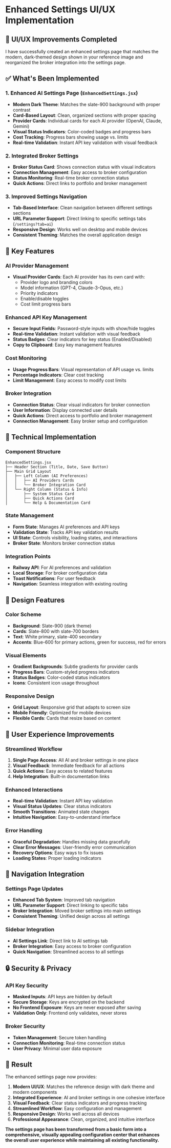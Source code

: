 # Enhanced Settings UI/UX Implementation

## 🎨 **UI/UX Improvements Completed**

I have successfully created an enhanced settings page that matches the modern, dark-themed design shown in your reference image and reorganized the broker integration into the settings page.

## ✅ **What's Been Implemented**

### 1. **Enhanced AI Settings Page** (`EnhancedSettings.jsx`)
- **Modern Dark Theme**: Matches the slate-900 background with proper contrast
- **Card-Based Layout**: Clean, organized sections with proper spacing
- **Provider Cards**: Individual cards for each AI provider (OpenAI, Claude, Gemini)
- **Visual Status Indicators**: Color-coded badges and progress bars
- **Cost Tracking**: Progress bars showing usage vs. limits
- **Real-time Validation**: Instant API key validation with visual feedback

### 2. **Integrated Broker Settings**
- **Broker Status Card**: Shows connection status with visual indicators
- **Connection Management**: Easy access to broker configuration
- **Status Monitoring**: Real-time broker connection status
- **Quick Actions**: Direct links to portfolio and broker management

### 3. **Improved Settings Navigation**
- **Tab-Based Interface**: Clean navigation between different settings sections
- **URL Parameter Support**: Direct linking to specific settings tabs (`/settings?tab=ai`)
- **Responsive Design**: Works well on desktop and mobile devices
- **Consistent Theming**: Matches the overall application design

## 🎯 **Key Features**

### **AI Provider Management**
- **Visual Provider Cards**: Each AI provider has its own card with:
  - Provider logo and branding colors
  - Model information (GPT-4, Claude-3-Opus, etc.)
  - Priority indicators
  - Enable/disable toggles
  - Cost limit progress bars

### **Enhanced API Key Management**
- **Secure Input Fields**: Password-style inputs with show/hide toggles
- **Real-time Validation**: Instant validation with visual feedback
- **Status Badges**: Clear indicators for key status (Enabled/Disabled)
- **Copy to Clipboard**: Easy key management features

### **Cost Monitoring**
- **Usage Progress Bars**: Visual representation of API usage vs. limits
- **Percentage Indicators**: Clear cost tracking
- **Limit Management**: Easy access to modify cost limits

### **Broker Integration**
- **Connection Status**: Clear visual indicators for broker connection
- **User Information**: Display connected user details
- **Quick Actions**: Direct access to portfolio and broker management
- **Connection Management**: Easy broker setup and configuration

## 🔧 **Technical Implementation**

### **Component Structure**
```
EnhancedSettings.jsx
├── Header Section (Title, Date, Save Button)
├── Main Grid Layout
│   ├── Left Column (AI Preferences)
│   │   ├── AI Providers Cards
│   │   └── Broker Integration Card
│   └── Right Column (Status & Info)
│       ├── System Status Card
│       ├── Quick Actions Card
│       └── Help & Documentation Card
```

### **State Management**
- **Form State**: Manages AI preferences and API keys
- **Validation State**: Tracks API key validation results
- **UI State**: Controls visibility, loading states, and interactions
- **Broker State**: Monitors broker connection status

### **Integration Points**
- **Railway API**: For AI preferences and validation
- **Local Storage**: For broker configuration data
- **Toast Notifications**: For user feedback
- **Navigation**: Seamless integration with existing routing

## 🎨 **Design Features**

### **Color Scheme**
- **Background**: Slate-900 (dark theme)
- **Cards**: Slate-800 with slate-700 borders
- **Text**: White primary, slate-400 secondary
- **Accents**: Blue-600 for primary actions, green for success, red for errors

### **Visual Elements**
- **Gradient Backgrounds**: Subtle gradients for provider cards
- **Progress Bars**: Custom-styled progress indicators
- **Status Badges**: Color-coded status indicators
- **Icons**: Consistent icon usage throughout

### **Responsive Design**
- **Grid Layout**: Responsive grid that adapts to screen size
- **Mobile Friendly**: Optimized for mobile devices
- **Flexible Cards**: Cards that resize based on content

## 🚀 **User Experience Improvements**

### **Streamlined Workflow**
1. **Single Page Access**: All AI and broker settings in one place
2. **Visual Feedback**: Immediate feedback for all actions
3. **Quick Actions**: Easy access to related features
4. **Help Integration**: Built-in documentation links

### **Enhanced Interactions**
- **Real-time Validation**: Instant API key validation
- **Visual Status Updates**: Clear status indicators
- **Smooth Transitions**: Animated state changes
- **Intuitive Navigation**: Easy-to-understand interface

### **Error Handling**
- **Graceful Degradation**: Handles missing data gracefully
- **Clear Error Messages**: User-friendly error communication
- **Recovery Options**: Easy ways to fix issues
- **Loading States**: Proper loading indicators

## 📱 **Navigation Integration**

### **Settings Page Updates**
- **Enhanced Tab System**: Improved tab navigation
- **URL Parameter Support**: Direct linking to specific tabs
- **Broker Integration**: Moved broker settings into main settings
- **Consistent Theming**: Unified design across all settings

### **Sidebar Integration**
- **AI Settings Link**: Direct link to AI settings tab
- **Broker Integration**: Easy access to broker configuration
- **Quick Navigation**: Streamlined access to all settings

## 🔒 **Security & Privacy**

### **API Key Security**
- **Masked Inputs**: API keys are hidden by default
- **Secure Storage**: Keys are encrypted on the backend
- **No Frontend Exposure**: Keys are never exposed after saving
- **Validation Only**: Frontend only validates, never stores

### **Broker Security**
- **Token Management**: Secure token handling
- **Connection Monitoring**: Real-time connection status
- **User Privacy**: Minimal user data exposure

## 🎉 **Result**

The enhanced settings page now provides:

1. **Modern UI/UX**: Matches the reference design with dark theme and modern components
2. **Integrated Experience**: AI and broker settings in one cohesive interface
3. **Visual Feedback**: Clear status indicators and progress tracking
4. **Streamlined Workflow**: Easy configuration and management
5. **Responsive Design**: Works well across all devices
6. **Professional Appearance**: Clean, organized, and intuitive interface

**The settings page has been transformed from a basic form into a comprehensive, visually appealing configuration center that enhances the overall user experience while maintaining all existing functionality.**